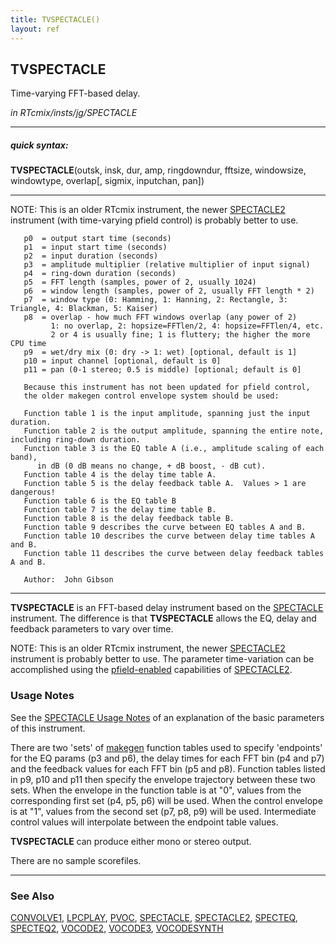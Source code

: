 ```yaml
---
title: TVSPECTACLE()
layout: ref
---
```


## TVSPECTACLE

Time-varying FFT-based delay.

*in RTcmix/insts/jg/SPECTACLE*  
  

-----

##### quick syntax:

**TVSPECTACLE**(outsk, insk, dur, amp, ringdowndur, fftsize, windowsize,
windowtype, overlap\[, sigmix, inputchan, pan\])

-----

  
NOTE: This is an older RTcmix instrument, the newer
[SPECTACLE2](SPECTACLE2.html) instrument (with time-varying pfield
control) is probably better to use.  
  
  

``` 
   p0  = output start time (seconds)
   p1  = input start time (seconds)
   p2  = input duration (seconds)
   p3  = amplitude multiplier (relative multiplier of input signal)
   p4  = ring-down duration (seconds)
   p5  = FFT length (samples, power of 2, usually 1024)
   p6  = window length (samples, power of 2, usually FFT length * 2)
   p7  = window type (0: Hamming, 1: Hanning, 2: Rectangle, 3: Triangle, 4: Blackman, 5: Kaiser)
   p8  = overlap - how much FFT windows overlap (any power of 2)
         1: no overlap, 2: hopsize=FFTlen/2, 4: hopsize=FFTlen/4, etc.
         2 or 4 is usually fine; 1 is fluttery; the higher the more CPU time
   p9  = wet/dry mix (0: dry -> 1: wet) [optional, default is 1]
   p10 = input channel [optional, default is 0]
   p11 = pan (0-1 stereo; 0.5 is middle) [optional; default is 0]

   Because this instrument has not been updated for pfield control,
   the older makegen control envelope system should be used:

   Function table 1 is the input amplitude, spanning just the input duration.
   Function table 2 is the output amplitude, spanning the entire note, including ring-down duration.
   Function table 3 is the EQ table A (i.e., amplitude scaling of each band),
      in dB (0 dB means no change, + dB boost, - dB cut).
   Function table 4 is the delay time table A.
   Function table 5 is the delay feedback table A.  Values > 1 are dangerous!
   Function table 6 is the EQ table B
   Function table 7 is the delay time table B.
   Function table 8 is the delay feedback table B.
   Function table 9 describes the curve between EQ tables A and B.
   Function table 10 describes the curve between delay time tables A and B.
   Function table 11 describes the curve between delay feedback tables A and B.

   Author:  John Gibson
```

  

-----

  
**TVSPECTACLE** is an FFT-based delay instrument based on the
[SPECTACLE](SPECTACLE.html) instrument. The difference is that
**TVSPECTACLE** allows the EQ, delay and feedback parameters to vary
over time.

NOTE: This is an older RTcmix instrument, the newer
[SPECTACLE2](SPECTACLE2.html) instrument is probably better to use. The
parameter time-variation can be accomplished using the
[pfield-enabled](pfield-enabled.html) capabilities of
[SPECTACLE2](SPECTACLE2.html). <span id="usage_notes"></span>

### Usage Notes

See the [SPECTACLE Usage Notes](SPECTACLE.html#usage_notes) of an
explanation of the basic parameters of this instrument.

There are two 'sets' of [makegen](../scorefile/makegen.html) function
tables used to specify 'endpoints' for the EQ params (p3 and p6), the
delay times for each FFT bin (p4 and p7) and the feedback values for
each FFT bin (p5 and p8). Function tables listed in p9, p10 and p11 then
specify the envelope trajectory between these two sets. When the
envelope in the function table is at "0", values from the corresponding
first set (p4, p5, p6) will be used. When the control envelope is at
"1", values from the second set (p7, p8, p9) will be used. Intermediate
control values will interpolate between the endpoint table values.

**TVSPECTACLE** can produce either mono or stereo output.  
  
  
There are no sample scorefiles.  

-----

### See Also

[CONVOLVE1](CONVOLVE1.html), [LPCPLAY](LPCPLAY.html), [PVOC](PVOC.html),
[SPECTACLE](SPECTACLE.html), [SPECTACLE2](SPECTACLE2.html),
[SPECTEQ](SPECTEQ.html), [SPECTEQ2](SPECTEQ2.html),
[VOCODE2](VOCODE2.html), [VOCODE3](VOCODE3.html),
[VOCODESYNTH](VOCODESYNTH.html)
